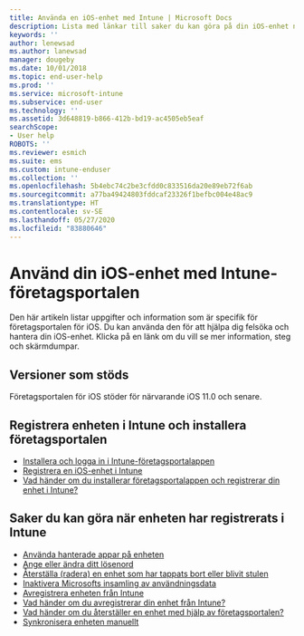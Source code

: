 ```yaml
---
title: Använda en iOS-enhet med Intune | Microsoft Docs
description: Lista med länkar till saker du kan göra på din iOS-enhet när enheten har registrerats i Intune.
keywords: ''
author: lenewsad
ms.author: lanewsad
manager: dougeby
ms.date: 10/01/2018
ms.topic: end-user-help
ms.prod: ''
ms.service: microsoft-intune
ms.subservice: end-user
ms.technology: ''
ms.assetid: 3d648819-b866-412b-bd19-ac4505eb5eaf
searchScope:
- User help
ROBOTS: ''
ms.reviewer: esmich
ms.suite: ems
ms.custom: intune-enduser
ms.collection: ''
ms.openlocfilehash: 5b4ebc74c2be3cfdd0c833516da20e89eb72f6ab
ms.sourcegitcommit: a77ba49424803fddcaf23326f1befbc004e48ac9
ms.translationtype: HT
ms.contentlocale: sv-SE
ms.lasthandoff: 05/27/2020
ms.locfileid: "83880646"
---
```

# <a name="using-your-ios-device-with-intune-company-portal"></a>Använd din iOS-enhet med Intune-företagsportalen
Den här artikeln listar uppgifter och information som är specifik för företagsportalen för iOS. Du kan använda den för att hjälpa dig felsöka och hantera din iOS-enhet. Klicka på en länk om du vill se mer information, steg och skärmdumpar.

## <a name="supported-versions"></a>Versioner som stöds

Företagsportalen för iOS stöder för närvarande iOS 11.0 och senare.  


## <a name="enrolling-into-intune-and-installing-the-company-portal"></a>Registrera enheten i Intune och installera företagsportalen

- [Installera och logga in i Intune-företagsportalappen](install-and-sign-in-to-the-intune-company-portal-app-ios.md)
- [Registrera en iOS-enhet i Intune](enroll-your-device-in-intune-ios.md)
- [Vad händer om du installerar företagsportalappen och registrerar din enhet i Intune?](what-happens-if-you-install-the-Company-Portal-app-and-enroll-your-device-in-intune-ios.md)  

## <a name="things-you-can-do-when-your-device-is-enrolled-in-intune"></a>Saker du kan göra när enheten har registrerats i Intune

- [Använda hanterade appar på enheten](use-managed-apps-on-your-device-ios.md)
- [Ange eller ändra ditt lösenord](set-or-change-your-passcode-ios.md)
  <!--- [Reset (erase) your lost or stolen device](reset-erase-your-lost-or-stolen-device-ios.md) -->
- [Återställa (radera) en enhet som har tappats bort eller blivit stulen](reset-erase-your-device-cpwebsite.md)
- [Inaktivera Microsofts insamling av användningsdata](turn-off-microsoft-usage-data-collection-ios.md)
- [Avregistrera enheten från Intune](unenroll-your-device-from-intune-ios.md)
- [Vad händer om du avregistrerar din enhet från Intune?](what-happens-if-you-unenroll-your-device-from-intune-ios.md)
- [Vad händer om du återställer en enhet med hjälp av företagsportalen?](effects-of-device-reset-company-portal-ios.md)
- [Synkronisera enheten manuellt](sync-your-device-manually-ios.md)
